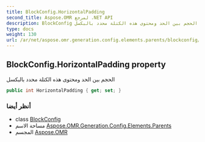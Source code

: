 ```yaml
---
title: BlockConfig.HorizontalPadding
second_title: Aspose.OMR لمرجع .NET API
description: BlockConfig ملكية. الحجم بين الحد ومحتوى هذه الكتلة محدد بالبكسل
type: docs
weight: 130
url: /ar/net/aspose.omr.generation.config.elements.parents/blockconfig/horizontalpadding/
---
```

## BlockConfig.HorizontalPadding property

الحجم بين الحد ومحتوى هذه الكتلة محدد بالبكسل

```csharp
public int HorizontalPadding { get; set; }
```

### أنظر أيضا

* class [BlockConfig](../)
* مساحة الاسم [Aspose.OMR.Generation.Config.Elements.Parents](../../blockconfig/)
* المجسم [Aspose.OMR](../../../)


